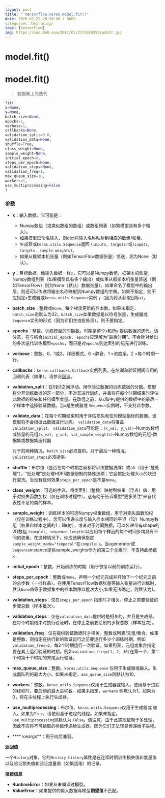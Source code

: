 ```yaml
---
layout: post
title: " tensorflow.keras.model.fit()"
date: 2020-02-22 20:30:00 + 0800
categories：technology
tags: [tensorflow]
img: https://ooo.0o0.ooo/2017/05/27/5929398cad637.jpg
---
```


# model.fit()

# model.fit()

> 数据集上的迭代

```python
fit(
x=None, 
y=None, 
batch_size=None, 
epochs=1, 
verbose=1, 
callbacks=None, 
validation_split=0.0, 
validation_data=None, 
shuffle=True, 
class_weight=None, 
sample_weight=None, 
initial_epoch=0, 
steps_per_epoch=None, 
validation_steps=None, 
validation_freq=1, 
max_queue_size=10, 
workers=1, 
use_multiprocessing=False
)
```

### 参数

-   **x**：输入数据。它可能是：
    
    -   Numpy数组（或类似数组的数组）或数组列表（如果模型具有多个输入）。
    -   如果模型已命名输入，则dict将输入名称映射到相应的数组/张量。
    -   生成器或`keras.utils.Sequence`返回 `(inputs, targets)`或`(inputs, targets, sample weights)`。
    -   如果从框架本机张量（例如TensorFlow数据张量）馈送，则为None（默认）。
-   **y**：目标数据。像输入数据一样`x`，它可以是Numpy数组，框架本机张量，Numpy数组列表（如果模型具有多个输出）或如果从框架本机张量馈送（例如TensorFlow）则为None（默认）数据张量）。如果命名了模型中的输出层，则还可以传递将输出名称映射到Numpy数组的字典。如果不指定，则不应指定`x`生成器或`keras.utils.Sequence`实例 `y`（因为将从获取目标`x`）。
    
-   **batch_size**：整数或`None`。每个梯度更新的样本数。如果未指定，`batch_size`则默认为32。`batch_size`如果数据是以符号张量，生成器或`Sequence`实例的形式（因为它们生成批处理），则不要指定。
    
-   **epochs**：整数。训练模型的时期数。时期是整个`x`和所`y` 提供数据的迭代。请注意，在与结合`initial_epoch`， `epochs`应理解为“最后时期”。不会针对给出的多次迭代训练模型`epochs`，而只是对`epochs`到达索引的纪元进行训练。
    
-   **verbose**：整数。0、1或2。详细模式。0 =静音，1 =进度条，2 =每个时期一行。
    
-   **callbacks**：`keras.callbacks.Callback`实例列表。在培训和验证期间应用的回调列表（如果）。请参阅[回调](https://keras.io/callbacks)。
    
-   **validation_split**：在0到1之间浮动。用作验证数据的训练数据的分数。模型将分开训练数据的这一部分，不对其进行训练，并且将在每个时期结束时评估此数据的损失和任何模型度量。在改组之前，从`x`和中`y`提供的数据中的最后一个样本中选择验证数据。当`x`是生成器或 `Sequence`实例时，不支持此参数。
    
-   **validate_data**：在每个时期结束时用于评估损失和任何模型指标的数据。该模型将不会根据此数据进行训练。 `validation_data`将覆盖`validation_split`。 `validation_data`可能是：`(x_val, y_val)`-Numpy数组或张量的元组`(x_val, y_val, val_sample_weights)`-Numpy数组的元组-数据集或数据集迭代器
    
    对于前两种情况，`batch_size`必须提供。对于最后一种情况，`validation_steps`必须提供。
    
-   **shuffle**：布尔值（是否在每个时期之前都将训练数据洗牌）或str（用于“批处理”）。“批处理”是处理HDF5数据限制的特殊选项；它会按批处理大小的块进行混洗。当没有任何效果`steps_per_epoch`是不是`None`。
    
-   **class_weight**：可选的字典，将类索引（整数）映射到权重（浮点）值，用于对损失函数加权（仅在训练过程中）。这有助于告诉模型“更多关注”来自代表性不足的类的样本。
    
-   **sample_weight**：训练样本的可选Numpy权重数组，用于对损失函数加权（仅在训练过程中）。您可以传递长度与输入样本相同的平坦（1D）Numpy数组（权重和样本之间的1：1映射），或者对于时间数据，可以传递带有shape的2D数组 `(samples, sequence_length)`以应用每个样品的每个时间步均具有不同的权重。在这种情况下，你应该确保指定 `sample_weight_mode="temporal"`在`compile()`。当`x`generator或`Sequence`instance提供sample_weights作为的第三个元素时，不支持此参数`x`。
    
-   **initial_epoch**：整数。开始训练的时期（用于恢复以前的训练运行）。
    
-   **steps_per_epoch**：整数或`None`。声明一个纪元完成并开始下一个纪元之前的总步数（一批样品）。在使用TensorFlow数据张量等输入张量进行训练时，默认`None`值等于数据集中的样本数除以批次大小;如果无法确定，则默认为1。
    
-   **validation_steps**：仅在`steps_per_epoch` 指定时才相关。停止之前要验证的步骤总数（样本批次）。
    
-   **validation_steps**：仅在`validation_data`提供时是相关的，并且是生成器。在每个时期结束时执行验证时，在停止之前要绘制的步骤总数（样本批次）。
    
-   **validation_freq**：仅在提供验证数据时才相关。整数或列表/元组/集合。如果是整数，则指定在执行新的验证运行之前要运行多少个训练时期，例如 `validation_freq=2`，每2个时期运行一次验证。如果列表，元组或集合指定要在其上运行验证的时期，例如`validation_freq=[1, 2, 10]`在第一个，第二个和第十个时期的末尾运行验证。
    
-   **max_queue_size**：整数。`keras.utils.Sequence` 仅用于生成器或输入。生成器队列的最大大小。如果未指定，`max_queue_size`则默认为10。
    
-   **workers**：整数。`keras.utils.Sequence`仅用于生成器或输入。使用基于进程的线程时，要启动的最大进程数。如果未指定，`workers` 则默认为1。如果为0，将在主线程上执行生成器。
    
-   **use_multiprocessing**：布尔值。`keras.utils.Sequence`仅用于生成器或 输入。如果为`True`，请使用基于进程的线程。如果未指定，`use_multiprocessing`则默认为 `False`。请注意，由于此实现依赖于多处理，因此不应将不可拾取的参数传递给生成器，因为它们无法轻易传递给子进程。
    
-   **** kwargs**：用于向后兼容。
    

**返回值**

一个`History`对象。它的`History.history`属性是在连续时期训练损失值和度量值以及验证损失值和验证度量值（如果适用）的记录​​。

**报错信息**

-   **RuntimeError**：如果从未编译过模型。
-   **ValueError**：如果提供的输入数据与模型**期望值**不匹配。